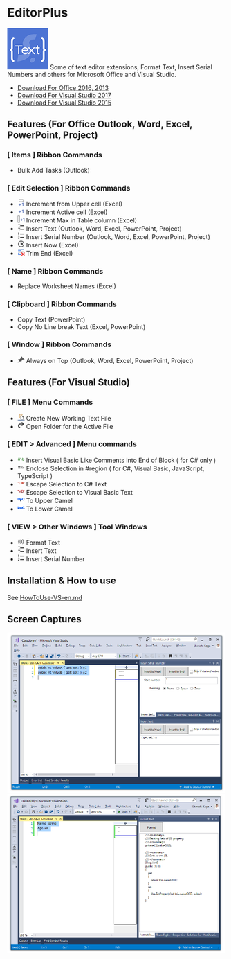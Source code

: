 # EditorPlus
![EditorPlus](ResourceSources/EditorPlus-95.png)
Some of text editor extensions, Format Text, Insert Serial Numbers and others for Microsoft Office and Visual Studio.

- [Download For Office 2016, 2013](https://github.com/surviveplus/EditorPlus/releases)
- [Download For Visual Studio 2017](https://marketplace.visualstudio.com/items?itemName=SHIN-ICHIKOGA.EditorPlusforVisualStudio2017)
- [Download For Visual Studio 2015](https://marketplace.visualstudio.com/items?itemName=SHIN-ICHIKOGA.EditorPlus)

## Features (For Office Outlook, Word, Excel, PowerPoint, Project)
### [ Items ] Ribbon Commands
- Bulk Add Tasks (Outlook)
### [ Edit Selection ] Ribbon Commands
- ![Increment from Upper cell](HowToUse/icons/IncrementIcon.png) Increment from Upper cell (Excel)
- ![Increment Active cell](HowToUse/icons/IncrementActiveIcon.png) Increment Active cell (Excel)
- ![Increment Max](HowToUse/icons/IncrementMaxIcon.png) Increment Max in Table  column (Excel)
- ![Insert Text](HowToUse/icons/InsertText.png) Insert Text (Outlook, Word, Excel, PowerPoint, Project)
- ![Insert Serial Number](HowToUse/icons/InsertNumbers.png) Insert Serial Number (Outlook, Word, Excel, PowerPoint, Project)
- ![Insert Now](HowToUse/icons/InsertNow.png) Insert Now (Excel)
- ![Trim End](HowToUse/icons/TrimEnd.png) Trim End (Excel)
### [ Name ] Ribbon Commands
- Replace Worksheet Names (Excel)
### [ Clipboard ] Ribbon Commands
- Copy Text (PowerPoint)
- Copy No Line break Text  (Excel, PowerPoint)
### [ Window ] Ribbon Commands
- ![Always on Top](HowToUse/icons/AlwaysOnTop.png) Always on Top (Outlook, Word, Excel, PowerPoint, Project)

## Features (For Visual Studio)
### [ FILE ] Menu Commands
- ![Create New Working Text File](HowToUse/icons/CreateNewWorkingTextFile.png) Create New Working Text File 
- ![Open Folder for the Active File](HowToUse/icons/OpenFolderfortheActiveFile.png) Open Folder for the Active File 
### [ EDIT > Advanced ] Menu commands
- ![Insert Visual Basic Like Comments into End of Block](HowToUse/icons/VisualBasicLikeComments.png) Insert Visual Basic Like Comments into End of Block ( for C# only ) 
- ![Enclose Selection in #region](HowToUse/icons/EncloseRegion.png) Enclose Selection in #region ( for C#, Visual Basic, JavaScript, TypeScript )
- ![Escape Selection to C# Text](HowToUse/icons/EscapeCSharpText.png) Escape Selection to C# Text
- ![Escape Selection to Visual Basic Text](HowToUse/icons/EscapeVisualBasicText.png) Escape Selection to Visual Basic Text 
- ![To Upper Camel](HowToUse/icons/ToUpperCamel.png) To Upper Camel
- ![To Lower Camel](HowToUse/icons/ToLowerCamel.png) To Lower Camel
### [ VIEW > Other Windows ] Tool Windows
- ![Format Text ](HowToUse/icons/FormatText.png) Format Text 
- ![Insert Text](HowToUse/icons/InsertText.png) Insert Text 
- ![Insert Serial Number](HowToUse/icons/InsertNumbers.png) Insert Serial Number 

## Installation & How to use
See [HowToUse-VS-en.md](HowToUse/HowToUse-VS-en.md)

## Screen Captures
![Insert Serial Number and Insert Text](HowToUse/images-VS-en/image7-4-mix.png)
![Format Text](HowToUse/images-VS-en/image5-2-InsertFormat.png)
